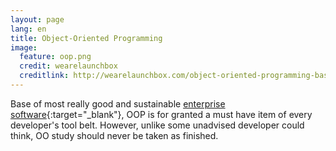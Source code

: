 ```yaml
---
layout: page
lang: en
title: Object-Oriented Programming
image:
  feature: oop.png
  credit: wearelaunchbox
  creditlink: http://wearelaunchbox.com/object-oriented-programming-basics-in-javascript/
---
```


Base of most really good and sustainable [enterprise software](http://en.wikipedia.org/wiki/Enterprise_software){:target="_blank"}, OOP is for granted a must have item of every developer's tool belt. However, unlike some unadvised developer could think, OO study should never be taken as finished.